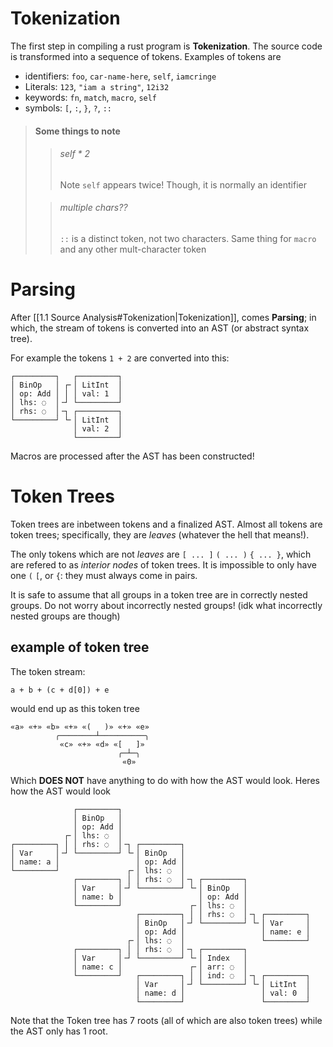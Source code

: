 # Tokenization

The first step in compiling a rust program is **Tokenization**. The source code is transformed into a sequence of tokens. Examples of tokens are

- identifiers: `foo`, `car-name-here`, `self`, `iamcringe`
- Literals: `123`, `"iam a string"`, `12i32`
- keywords: `fn`, `match`, `macro`, `self`
- symbols: `[`, `:`, `}`, `?`, `::`

> #### Some things to note
>> ###### self \* 2
>> Note `self` appears twice! Though, it is normally an identifier
>
>> ###### multiple chars??
>> `::` is a distinct token, not two characters. Same thing for `macro` and any other mult-character token

# Parsing

After [[1.1 Source Analysis#Tokenization|Tokenization]], comes **Parsing**; in which, the stream of tokens is converted into an AST (or abstract syntax tree). 

For example the tokens `1 + 2` are converted into this:
```
┌─────────┐   ┌─────────┐
│ BinOp   │ ┌╴│ LitInt  │
│ op: Add │ │ │ val: 1  │
│ lhs: ◌  │╶┘ └─────────┘
│ rhs: ◌  │╶┐ ┌─────────┐
└─────────┘ └╴│ LitInt  │
              │ val: 2  │
              └─────────┘

```

Macros are processed after the AST has been constructed!

# Token Trees

Token trees are inbetween tokens and a finalized AST. Almost all tokens are token trees; specifically, they are *leaves* (whatever the hell that means!).

The only tokens which are not *leaves* are `[ ... ]` `( ... )` `{ ... }`, which are refered to as *interior nodes* of token trees. It is impossible to only have one `(` `[`, or `{`: they must always come in pairs.

It is safe to assume that all groups in a token tree are in correctly nested groups. Do not worry about incorrectly nested groups! (idk what incorrectly nested groups are though)

## example of token tree

The token stream:
```
a + b + (c + d[0]) + e
```

would end up as this token tree
```
«a» «+» «b» «+» «(   )» «+» «e»
          ╭────────┴──────────╮
           «c» «+» «d» «[   ]»
                        ╭─┴─╮
                         «0»

```

Which **DOES NOT** have anything to do with how the AST would look. Heres how the AST would look
```
              ┌─────────┐
              │ BinOp   │
              │ op: Add │
            ┌╴│ lhs: ◌  │
┌─────────┐ │ │ rhs: ◌  │╶┐ ┌─────────┐
│ Var     │╶┘ └─────────┘ └╴│ BinOp   │
│ name: a │                 │ op: Add │
└─────────┘               ┌╴│ lhs: ◌  │
              ┌─────────┐ │ │ rhs: ◌  │╶┐ ┌─────────┐
              │ Var     │╶┘ └─────────┘ └╴│ BinOp   │
              │ name: b │                 │ op: Add │
              └─────────┘               ┌╴│ lhs: ◌  │
                            ┌─────────┐ │ │ rhs: ◌  │╶┐ ┌─────────┐
                            │ BinOp   │╶┘ └─────────┘ └╴│ Var     │
                            │ op: Add │                 │ name: e │
                          ┌╴│ lhs: ◌  │                 └─────────┘
              ┌─────────┐ │ │ rhs: ◌  │╶┐ ┌─────────┐
              │ Var     │╶┘ └─────────┘ └╴│ Index   │
              │ name: c │               ┌╴│ arr: ◌  │
              └─────────┘   ┌─────────┐ │ │ ind: ◌  │╶┐ ┌─────────┐
                            │ Var     │╶┘ └─────────┘ └╴│ LitInt  │
                            │ name: d │                 │ val: 0  │
                            └─────────┘                 └─────────┘

```

Note that the Token tree has 7 roots (all of which are also token trees) while the AST only has 1 root.

